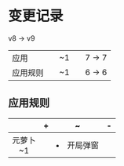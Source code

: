 # 变更记录

v8 -> v9

||||||
|-|:-:|:-:|:-:|:-:|
|应用||~1||7 -> 7|
|应用规则||~1||6 -> 6|

## 应用规则

||+|~|-|
|:-:|-|-|-|
|元萝卜<br>~1||<li>开局弹窗||
